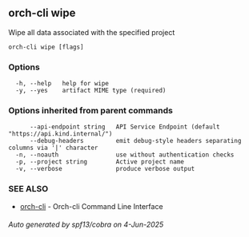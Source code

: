 ## orch-cli wipe

Wipe all data associated with the specified project

```
orch-cli wipe [flags]
```

### Options

```
  -h, --help   help for wipe
  -y, --yes    artifact MIME type (required)
```

### Options inherited from parent commands

```
      --api-endpoint string   API Service Endpoint (default "https://api.kind.internal/")
      --debug-headers         emit debug-style headers separating columns via '|' character
  -n, --noauth                use without authentication checks
  -p, --project string        Active project name
  -v, --verbose               produce verbose output
```

### SEE ALSO

* [orch-cli](orch-cli.md)	 - Orch-cli Command Line Interface

###### Auto generated by spf13/cobra on 4-Jun-2025
